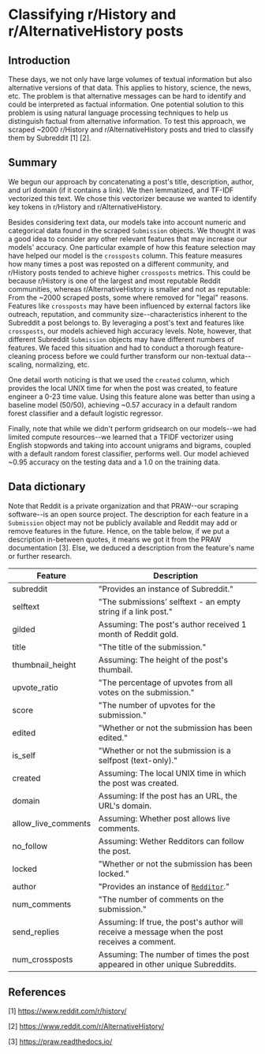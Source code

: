 # Classifying r/History and r/AlternativeHistory posts

## Introduction

These days, we not only have large volumes of textual information but also alternative versions of that data. This applies to history, science, the news, etc. The problem is that alternative messages can be hard to identify and could be interpreted as factual information. One potential solution to this problem is using natural language processing techniques to help us distinguish factual from alternative information. To test this approach, we scraped ~2000 r/History and r/AlternativeHistory posts and tried to classify them by Subreddit [1] [2].

## Summary

We begun our approach by concatenating a post's title, description, author, and url domain (if it contains a link). We then lemmatized, and TF-IDF vectorized this text. We chose this vectorizer because we wanted to identify key tokens in r/History and r/AlternativeHistory.

Besides considering text data, our models take into account numeric and categorical data found in the scraped `Submission` objects. We thought it was a good idea to consider any other relevant features that may increase our models' accuracy. One particular example of how this feature selection may have helped our model is the `crossposts` column. This feature measures how many times a post was reposted on a different community, and r/History posts tended to achieve higher `crossposts` metrics. This could be because r/History is one of the largest and most reputable Reddit communities, whereas r/AlternativeHistory is smaller and not as reputable: From the ~2000 scraped posts, some where removed for "legal" reasons. Features like `crossposts` may have been influenced by external factors like outreach, reputation, and community size--characteristics inherent to the Subreddit a post belongs to. By leveraging a post's text and features like `crossposts`, our models achieved high accuracy levels. Note, however, that different Subreddit `Submission` objects may have different numbers of features. We faced this situation and had to conduct a thorough feature-cleaning process before we could further transform our non-textual data--scaling, normalizing, etc.

One detail worth noticing is that we used the `created` column, which provides the local UNIX time for when the post was created, to feature engineer a 0-23 time value. Using this feature alone was better than using a baseline model (50/50), achieving ~0.57 accuracy in a default random forest classifier and a default logistic regressor.

Finally, note that while we didn't perform gridsearch on our models--we had limited compute resources--we learned that a TFIDF vectorizer using English stopwords and taking into account unigrams and bigrams, coupled with a default random forest classifier, performs well. Our model achieved ~0.95 accuracy on the testing data and a 1.0 on the training data.

## Data dictionary

Note that Reddit is a private organization and that PRAW--our scraping software--is an open source project. The description for each feature in a `Submission` object may not be publicly available and Reddit may add or remove features in the future. Hence, on the table below, if we put a description in-between quotes, it means we got it from the PRAW documentation [3]. Else, we deduced a description from the feature's name or further research.

| Feature             | Description                                                  |
| ------------------- | ------------------------------------------------------------ |
| subreddit           | "Provides an instance of Subreddit."                         |
| selftext            | "The submissions’ selftext - an empty string if a link post." |
| gilded              | Assuming: The post's author received 1 month of Reddit gold. |
| title               | "The title of the submission."                               |
| thumbnail_height    | Assuming: The height of the post's thumbail.                 |
| upvote_ratio        | "The percentage of upvotes from all votes on the submission." |
| score               | "The number of upvotes for the submission."                  |
| edited              | "Whether or not the submission has been edited."             |
| is_self             | "Whether or not the submission is a selfpost (text-only)."   |
| created             | Assuming: The local UNIX time in which the post was created. |
| domain              | Assuming: If the post has an URL, the URL's domain.          |
| allow_live_comments | Assuming: Whether post allows live comments.                 |
| no_follow           | Assuming: Wether Redditors can follow the post.              |
| locked              | "Whether or not the submission has been locked."             |
| author              | "Provides an instance of [`Redditor`](https://praw.readthedocs.io/en/latest/code_overview/models/redditor.html#praw.models.Redditor)." |
| num_comments        | "The number of comments on the submission."                  |
| send_replies        | Assuming: If true, the post's author will receive a message when the post receives a comment. |
| num_crossposts      | Assuming: The number of times the post appeared in other unique Subreddits. |

## References

[1] https://www.reddit.com/r/history/

[2] https://www.reddit.com/r/AlternativeHistory/

[3] https://praw.readthedocs.io/
